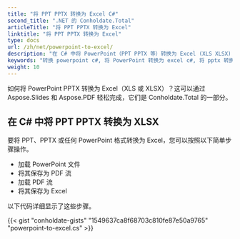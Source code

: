 ```yaml
---
title: "将 PPT PPTX 转换为 Excel C#"
second_title: ".NET 的 Conholdate.Total"
articleTitle: "将 PPT PPTX 转换为 Excel"
linktitle: "将 PPT PPTX 转换为 Excel"
type: docs
url: /zh/net/powerpoint-to-excel/
description: "在 C# 中将 PowerPoint（PPT PPTX 等）转换为 Excel (XLS XLSX) 文件格式。"
keywords: "转换 powerpoint c#, 将 PowerPoint 转换为 excel c#, 将 pptx 转换为 xlsx c#, 将 ppt 转换为 xls c#, .NET 转换 ppt pptx, ppt 到 xlsx .net, pptx 到 xlsx asp .net, c# ppt 转换器, c# pptx 转换器, pptx to excel c#, slides to sheet"
weight: 10
---
```


如何将 PowerPoint PPTX 转换为 Excel（XLS 或 XLSX）？这可以通过 Aspose.Slides 和 Aspose.PDF 轻松完成，它们是 Conholdate.Total 的一部分。

## **在 C# 中将 PPT PPTX 转换为 XLSX**
要将 PPT、PPTX 或任何 PowerPoint 格式转换为 Excel，您可以按照以下简单步骤操作。

- 加载 PowerPoint 文件
- 将其保存为 PDF 流
- 加载 PDF 流
- 将其保存为 Excel

以下代码详细显示了这些步骤。

{{< gist "conholdate-gists" "1549637ca8f68703c810fe87e50a9765" "powerpoint-to-excel.cs" >}}
